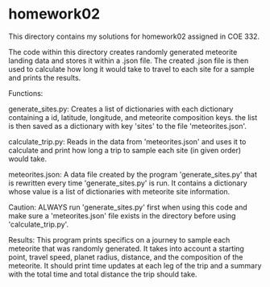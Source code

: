 # homework02
This directory contains my solutions for homework02 assigned in COE 332.

The code within this directory creates randomly generated meteorite landing
data and stores it within a .json file. The created .json file is then used
to calculate how long it would take to travel to each site for a sample and
prints the results.

Functions:

generate_sites.py: Creates a list of dictionaries with each dictionary containing
                   a id, latitude, longitude, and meteorite composition keys.
                   the list is then saved as a dictionary with key 'sites' to the
                   file 'meteorites.json'.

calculate_trip.py: Reads in the data from 'meteorites.json' and uses it to calculate
                   and print how long a trip to sample each site (in given order)
                   would take.

  meteorites.json: A data file created by the program 'generate_sites.py' that is
                   rewritten every time 'generate_sites.py' is run. It contains a
                   dictionary whose value is a list of dictionaries with meteorite
                   site information.
                   
  Caution: ALWAYS run 'generate_sites.py' first when using this code and make sure a
           'meteorites.json' file exists in the directory before using 'calculate_trip.py'.
 
 Results:
 This program prints specifics on a journey to sample each meteorite that was randomly
 generated. It takes into account a starting point, travel speed, planet radius, distance,
 and the composition of the meteorite. It should print time updates at each leg of the
 trip and a summary with the total time and total distance the trip should take.
